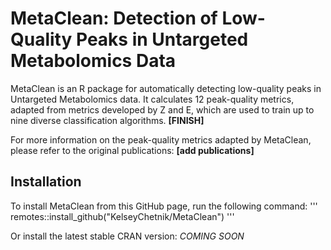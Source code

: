 # MetaClean: Detection of Low-Quality Peaks in Untargeted Metabolomics Data
MetaClean is an R package for automatically detecting low-quality peaks in Untargeted Metabolomics data. It calculates 12 
peak-quality metrics, adapted from metrics developed by Z and E, which are used to train up to nine diverse classification 
algorithms. **[FINISH]**

For more information on the peak-quality metrics adapted by MetaClean, please refer to the original publications:
**[add publications]**

## Installation
To install MetaClean from this GitHub page, run the following command:
'''
remotes::install_github("KelseyChetnik/MetaClean")
'''

Or install the latest stable CRAN version:
*COMING SOON*

